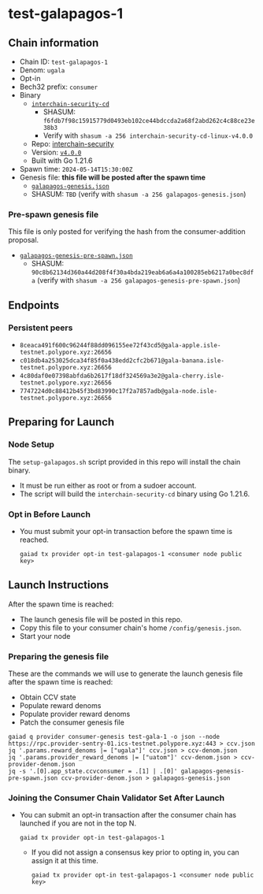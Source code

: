 # test-galapagos-1

## Chain information

* Chain ID: `test-galapagos-1`
* Denom: `ugala`
* Opt-in
* Bech32 prefix: `consumer`
* Binary
  * [`interchain-security-cd`](/isle/binaries/interchain-security-cd-linux-v4.0.0)
    * SHASUM: `f6fdb7f98c15915779d0493eb102ce44bdccda2a68f2abd262c4c88ce23e38b3`
    * Verify with `shasum -a 256 interchain-security-cd-linux-v4.0.0`
  * Repo: [interchain-security](https://github.com/cosmos/interchain-security/)
  * Version: [`v4.0.0`](https://github.com/cosmos/interchain-security/releases/tag/v4.0.0)
  * Built with Go 1.21.6
* Spawn time: `2024-05-14T15:30:00Z`
* Genesis file: **this file will be posted after the spawn time**
  * [`galapagos-genesis.json`](./galapagos-genesis.json)
  * SHASUM: `TBD` (verify with `shasum -a 256 galapagos-genesis.json`)

### Pre-spawn genesis file

This file is only posted for verifying the hash from the consumer-addition proposal.
* [`galapagos-genesis-pre-spawn.json`](./galapagos-genesis-pre-spawn.json)
  * SHASUM: `90c8b62134d360a44d208f4f30a4bda219eab6a6a4a100285eb6217a0bec8dfa` (verify with `shasum -a 256 galapagos-genesis-pre-spawn.json`)

## Endpoints

### Persistent peers

* `8ceaca491f600c96244f88dd096155ee72f43cd5@gala-apple.isle-testnet.polypore.xyz:26656`
* `c018db4a253025dca34f85f0a438edd2cfc2b671@gala-banana.isle-testnet.polypore.xyz:26656`
* `4c80daf0e07398abfda6b2617f18df324569a3e2@gala-cherry.isle-testnet.polypore.xyz:26656`
* `7747224d0c88412b45f3bd83990c17f2a7857adb@gala-node.isle-testnet.polypore.xyz:26656`

## Preparing for Launch

### Node Setup

The `setup-galapagos.sh` script provided in this repo will install the chain binary.
* It must be run either as root or from a sudoer account.
* The script will build the `interchain-security-cd` binary using Go 1.21.6.

### Opt in Before Launch

* You must submit your opt-in transaction before the spawn time is reached.
  ```
  gaiad tx provider opt-in test-galapagos-1 <consumer node public key>
  ```

## Launch Instructions

After the spawn time is reached:
  * The launch genesis file will be posted in this repo.
  * Copy this file to your consumer chain's home `/config/genesis.json`.
  * Start your node

### Preparing the genesis file

These are the commands we will use to generate the launch genesis file after the spawn time is reached:

* Obtain CCV state
* Populate reward denoms
* Populate provider reward denoms
* Patch the consumer genesis file
```
gaiad q provider consumer-genesis test-gala-1 -o json --node https://rpc.provider-sentry-01.ics-testnet.polypore.xyz:443 > ccv.json
jq '.params.reward_denoms |= ["ugala"]' ccv.json > ccv-denom.json
jq '.params.provider_reward_denoms |= ["uatom"]' ccv-denom.json > ccv-provider-denom.json
jq -s '.[0].app_state.ccvconsumer = .[1] | .[0]' galapagos-genesis-pre-spawn.json ccv-provider-denom.json > galapagos-genesis.json
```

### Joining the Consumer Chain Validator Set After Launch

* You can submit an opt-in transaction after the consumer chain has launched if you are not in the top N.
  ```
  gaiad tx provider opt-in test-galapagos-1
  ```
  * If you did not assign a consensus key prior to opting in, you can assign it at this time.
    ```
    gaiad tx provider opt-in test-galapagos-1 <consumer node public key>
    ```